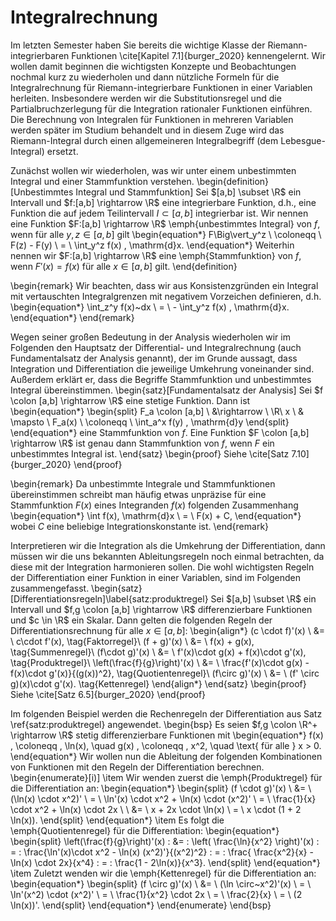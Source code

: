 Integralrechnung
============================

Im letzten Semester haben Sie bereits die wichtige Klasse der Riemann-integrierbaren Funktionen \cite[Kapitel 7.1]{burger_2020} kennengelernt.
Wir wollen damit beginnen die wichtigsten Konzepte und Beobachtungen nochmal kurz zu wiederholen und dann nützliche Formeln für die Integralrechnung für Riemann-integrierbare Funktionen in einer Variablen herleiten.
Insbesondere werden wir die Substitutionsregel und die Partialbruchzerlegung für die Integration rationaler Funktionen einführen.
Die Berechnung von Integralen für Funktionen in mehreren Variablen werden später im Studium behandelt und in diesem Zuge wird das Riemann-Integral durch einen allgemeineren Integralbegriff (dem Lebesgue-Integral) ersetzt.

Zunächst wollen wir wiederholen, was wir unter einem unbestimmten Integral und einer Stammfunktion verstehen.
\begin{definition}[Unbestimmtes Integral und Stammfunktion]
Sei $[a,b] \subset \R$ ein Intervall und $f:[a,b] \rightarrow \R$ eine integrierbare Funktion, d.h., eine Funktion die auf jedem Teilintervall $I \subset [a,b]$ integrierbar ist.
Wir nennen eine Funktion $F:[a,b] \rightarrow \R$ \emph{unbestimmtes Integral} von $f$, wenn für alle $y,z \in [a,b]$ gilt
\begin{equation*}
F\Big\vert_y^z \ \coloneqq \ F(z) - F(y) \ = \ \int_y^z f(x) \, \mathrm{d}x.
\end{equation*}
Weiterhin nennen wir $F:[a,b] \rightarrow \R$ eine \emph{Stammfunktion} von $f$, wenn $F'(x)=f(x)$ für alle $x \in [a,b]$ gilt.
\end{definition}

\begin{remark}
Wir beachten, dass wir aus Konsistenzgründen ein Integral mit vertauschten Integralgrenzen mit negativem Vorzeichen definieren, d.h.
\begin{equation*}
\int_z^y f(x)~dx \ = \ - \int_y^z f(x) \, \mathrm{d}x.
\end{equation*}
\end{remark}

Wegen seiner großen Bedeutung in der Analysis wiederholen wir im Folgenden den Hauptsatz der Differential- und Integralrechnung (auch Fundamentalsatz der Analysis genannt), der im Grunde aussagt, dass Integration und Differentiation die jeweilige Umkehrung voneinander sind.
Außerdem erklärt er, dass die Begriffe Stammfunktion und unbestimmtes Integral übereinstimmen.
\begin{satz}[Fundamentalsatz der Analysis]
Sei $f \colon [a,b] \rightarrow \R$ eine stetige Funktion. Dann ist 
\begin{equation*}
\begin{split}
F_a \colon [a,b] \ &\rightarrow \ \R\\
x \ & \mapsto \ F_a(x) \ \coloneqq \ \int_a^x f(y) \, \mathrm{d}y
\end{split}
\end{equation*}
eine Stammfunktion von $f$.
Eine Funktion $F \colon [a,b] \rightarrow \R$ ist genau dann Stammfunktion von $f$, wenn $F$ ein unbestimmtes Integral ist.
\end{satz}
\begin{proof}
Siehe \cite[Satz 7.10]{burger_2020}
\end{proof}

\begin{remark}
Da unbestimmte Integrale und Stammfunktionen übereinstimmen schreibt man häufig etwas unpräzise für eine Stammfunktion $F(x)$ eines Integranden $f(x)$ folgenden Zusammenhang
\begin{equation*}
\int f(x)\, \mathrm{d}x \ = \ F(x) + C,
\end{equation*}
wobei $C$ eine beliebige Integrationskonstante ist.
\end{remark}

Interpretieren wir die Integration als die Umkehrung der Differentiation, dann müssen wir die uns bekannten Ableitungsregeln noch einmal betrachten, da diese mit der Integration harmonieren sollen.
Die wohl wichtigsten Regeln der Differentiation einer Funktion in einer Variablen, sind im Folgenden zusammengefasst.
\begin{satz}[Differentiationsregeln]\label{satz:produktregel}
Sei $[a,b] \subset \R$ ein Intervall und $f,g \colon [a,b] \rightarrow \R$ differenzierbare Funktionen und $c \in \R$ ein Skalar.
Dann gelten die folgenden Regeln der Differentiationsrechnung für alle $x \in [a,b]$:
\begin{align*}
  (c \cdot f)'(x) \ &= \ c\cdot f'(x), \tag{Faktorregel}\\
  (f + g)'(x) \ &= \ f(x) + g(x), \tag{Summenregel}\\
  (f\cdot g)'(x) \ &= \ f'(x)\cdot g(x) + f(x)\cdot g'(x), \tag{Produktregel}\\
   \left(\frac{f}{g}\right)'(x) \ &= \ \frac{f'(x)\cdot g(x) - f(x)\cdot g'(x)}{(g(x))^2}, \tag{Quotientenregel}\\
     (f\circ g)'(x) \ &= \ (f' \circ g)(x)\cdot g'(x). \tag{Kettenregel}
\end{align*}
\end{satz}
\begin{proof}
Siehe \cite[Satz 6.5]{burger_2020}
\end{proof}

Im folgenden Beispiel werden die Rechenregeln der Differentiation aus Satz \ref{satz:produktregel} angewendet.
\begin{bsp}
Es seien $f,g \colon \R^+ \rightarrow \R$ stetig differenzierbare Funktionen mit
\begin{equation*}
f(x) \, \coloneqq \, \ln(x), \quad g(x) \, \coloneqq \, x^2, \quad \text{ für alle } x > 0.
\end{equation*}
Wir wollen nun die Ableitung der folgenden Kombinationen von Funktionen mit den Regeln der Differentiation berechnen.
\begin{enumerate}[i)]
\item Wir wenden zuerst die \emph{Produktregel} für die Differentiation an:
\begin{equation*}
\begin{split}
(f \cdot g)'(x) \ &= \ (\ln(x) \cdot x^2)' \ = \ \ln'(x) \cdot x^2 + \ln(x) \cdot (x^2)' \ = \ \frac{1}{x} \cdot x^2 + \ln(x) \cdot 2x \\
\ &= \ x + 2x \cdot \ln(x) \ = \ x \cdot (1 + 2 \ln(x)).
\end{split}
\end{equation*}
\item Es folgt die \emph{Quotientenregel} für die Differentiation:
\begin{equation*}
\begin{split}
\left(\frac{f}{g}\right)'(x) \: &= \: \left( \frac{\ln}{x^2} \right)'(x) \: = \: \frac{\ln'(x)\cdot x^2 - \ln(x) (x^2)'}{(x^2)^2} \: = \: \frac{ \frac{x^2}{x} - \ln(x) \cdot 2x}{x^4} \: = \: \frac{1 - 2\ln(x)}{x^3}.
\end{split}
\end{equation*}
\item Zuletzt wenden wir die \emph{Kettenregel} für die Differentiation an:
\begin{equation*}
\begin{split}
(f \circ g)'(x) \ &= \ (\ln \circ~x^2)'(x) \ = \ \ln'(x^2) \cdot (x^2)' \ = \ \frac{1}{x^2} \cdot 2x \ = \ \frac{2}{x} \ = \ (2 \ln(x))'.
\end{split}
\end{equation*}
\end{enumerate}
\end{bsp}

